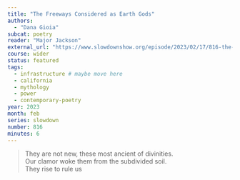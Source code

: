 ```yaml
---
title: "The Freeways Considered as Earth Gods"
authors:
  - "Dana Gioia"
subcat: poetry
reader: "Major Jackson"
external_url: "https://www.slowdownshow.org/episode/2023/02/17/816-the-freeways-considered-as-earth-gods"
course: wider
status: featured
tags:
  - infrastructure # maybe move here
  - california
  - mythology
  - power
  - contemporary-poetry
year: 2023
month: feb
series: slowdown
number: 816
minutes: 6
---
```


> They are not new, these most ancient of divinities.  
Our clamor woke them from the subdivided soil.  
They rise to rule us
